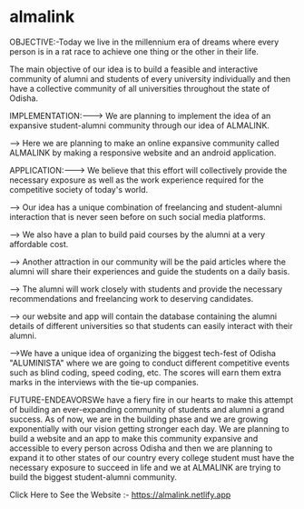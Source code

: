 # almalink
OBJECTIVE:-Today we live in the millennium era of dreams where every person is in a rat race to achieve one thing or the other in their life.

The main objective of our idea is to build a feasible and interactive community of alumni and students of every university individually and then have a collective community of all universities throughout the state of Odisha.

IMPLEMENTATION:---> We are planning to implement the idea of an expansive student-alumni community through our idea of ALMALINK.

--> Here we are planning to make an online expansive community called ALMALINK by making a responsive website and an android application.

APPLICATION:---> We believe that this effort will collectively provide the necessary exposure as well as the work experience required for the competitive society of today's world.

--> Our idea has a unique combination of freelancing and student-alumni interaction that is never seen before on such social media platforms.

--> We also have a plan to build paid courses by the alumni at a very affordable cost.

-->  Another attraction in our community will be the paid articles where the alumni will share their experiences and guide the students on a daily basis. 

--> The alumni will work closely with students and provide the necessary recommendations and freelancing work to deserving candidates.

--> our website and app will contain the database containing the alumni details of different universities so that students can easily interact with their alumni.

-->We have a unique idea of organizing the biggest tech-fest of Odisha  "ALUMINISTA"  where we are going to conduct different competitive events such as blind coding, speed coding, etc. The scores will earn them extra marks in the interviews with the tie-up companies.

FUTURE-ENDEAVORSWe have a fiery fire in our hearts to make this attempt of building an ever-expanding community of students and alumni a grand success. As of now, we are in the building phase and we are growing exponentially with our vision getting stronger each day. We are planning to build a website and an app to make this community expansive and accessible to every person across Odisha and then we are planning to expand it to other states of our country every college student must have the necessary exposure to succeed in life and we at ALMALINK are trying to build the biggest student-alumni community.



Click Here to See the Website :- https://almalink.netlify.app
